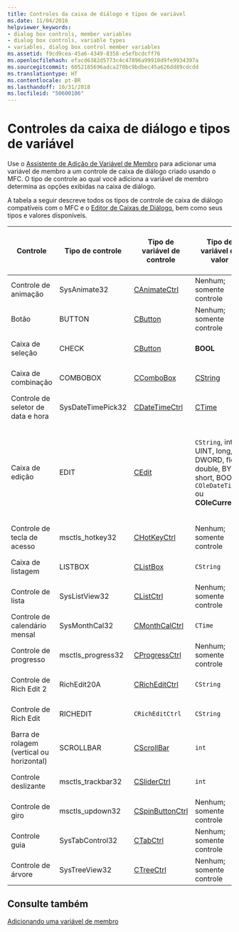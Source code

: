 ```yaml
---
title: Controles da caixa de diálogo e tipos de variável
ms.date: 11/04/2016
helpviewer_keywords:
- dialog box controls, member variables
- dialog box controls, variable types
- variables, dialog box control member variables
ms.assetid: f9cd9cea-45a6-4349-8358-e5efbcdcff76
ms.openlocfilehash: efacd6382d5773c4c47896a99910d9fe9934397a
ms.sourcegitcommit: 6052185696adca270bc9bdbec45a626dd89cdcdd
ms.translationtype: HT
ms.contentlocale: pt-BR
ms.lasthandoff: 10/31/2018
ms.locfileid: "50600106"
---
```

# <a name="dialog-box-controls-and-variable-types"></a>Controles da caixa de diálogo e tipos de variável

Use o [Assistente de Adição de Variável de Membro](../ide/add-member-variable-wizard.md) para adicionar uma variável de membro a um controle de caixa de diálogo criado usando o MFC. O tipo de controle ao qual você adiciona a variável de membro determina as opções exibidas na caixa de diálogo.

A tabela a seguir descreve todos os tipos de controle de caixa de diálogo compatíveis com o MFC e o [Editor de Caixas de Diálogo](../windows/dialog-editor.md), bem como seus tipos e valores disponíveis.

|Controle|Tipo de controle|Tipo de variável de controle|Tipo de variável de valor|Valores mín./máx. (somente tipo de valor)|
|-------------|------------------|---------------------------|-------------------------|-----------------------------------------|
|Controle de animação|SysAnimate32|[CAnimateCtrl](../mfc/reference/canimatectrl-class.md)|Nenhum; somente controle|N/D|
|Botão|BUTTON|[CButton](../mfc/reference/cbutton-class.md)|Nenhum; somente controle|N/D|
|Caixa de seleção|CHECK|[CButton](../mfc/reference/cbutton-class.md)|**BOOL**|Valor mín./valor máx.|
|Caixa de combinação|COMBOBOX|[CComboBox](../mfc/reference/ccombobox-class.md)|[CString](../atl-mfc-shared/reference/cstringt-class.md)|Número máx. de caracteres|
|Controle de seletor de data e hora|SysDateTimePick32|[CDateTimeCtrl](../mfc/reference/cdatetimectrl-class.md)|[CTime](../atl-mfc-shared/reference/ctime-class.md)|Valor mín./valor máx.|
|Caixa de edição|EDIT|[CEdit](../mfc/reference/cedit-class.md)|`CString`, int, UINT, long, DWORD, float, double, BYTE, short, BOOL, `COleDateTime` ou **COleCurrency**|Valor mín./valor máx.; alguns dão suporte ao número máximo de caracteres|
|Controle de tecla de acesso|msctls_hotkey32|[CHotKeyCtrl](../mfc/reference/chotkeyctrl-class.md)|Nenhum; somente controle|N/D|
|Caixa de listagem|LISTBOX|[CListBox](../mfc/reference/clistbox-class.md)|`CString`|Número máx. de caracteres|
|Controle de lista|SysListView32|[CListCtrl](../mfc/reference/clistctrl-class.md)|Nenhum; somente controle|N/D|
|Controle de calendário mensal|SysMonthCal32|[CMonthCalCtrl](../mfc/reference/cmonthcalctrl-class.md)|`CTime`|Valor mín./valor máx.|
|Controle de progresso|msctls_progress32|[CProgressCtrl](../mfc/reference/cprogressctrl-class.md)|Nenhum; somente controle|N/D|
|Controle de Rich Edit 2|RichEdit20A|[CRichEditCtrl](../mfc/reference/cricheditctrl-class.md)|`CString`|Número máx. de caracteres|
|Controle de Rich Edit|RICHEDIT|`CRichEditCtrl`|`CString`|Número máx. de caracteres|
|Barra de rolagem (vertical ou horizontal)|SCROLLBAR|[CScrollBar](../mfc/reference/cscrollbar-class.md)|`int`|Valor mín./valor máx.|
|Controle deslizante|msctls_trackbar32|[CSliderCtrl](../mfc/reference/csliderctrl-class.md)|`int`|Valor mín./valor máx.|
|Controle de giro|msctls_updown32|[CSpinButtonCtrl](../mfc/reference/cspinbuttonctrl-class.md)|Nenhum; somente controle|N/D|
|Controle guia|SysTabControl32|[CTabCtrl](../mfc/reference/ctabctrl-class.md)|Nenhum; somente controle|N/D|
|Controle de árvore|SysTreeView32|[CTreeCtrl](../mfc/reference/ctreectrl-class.md)|Nenhum; somente controle|N/D|

## <a name="see-also"></a>Consulte também

[Adicionando uma variável de membro](../ide/adding-a-member-variable-visual-cpp.md)